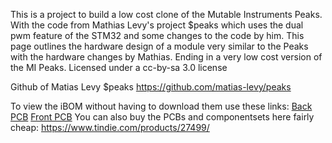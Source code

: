 This is a project to build a low cost clone of the Mutable Instruments Peaks. With the code from Mathias Levy's project $peaks which uses the dual pwm feature of the STM32 and some changes to the code by him. This page outlines the hardware design of a module very similar to the Peaks with the hardware changes by Mathias. Ending in a very low cost version of the MI Peaks.
Licensed under a cc-by-sa 3.0 license

Github of Matias Levy $peaks
https://github.com/matias-levy/peaks

To view the iBOM without having to download them use these links:
[Back PCB](https://htmlpreview.github.io/?https://github.com/SourceryOne/Beaks/blob/main/Beaks_BACKPCB_iBOM.html)
[Front PCB](https://htmlpreview.github.io/?https://github.com/SourceryOne/Beaks/blob/main/Beaks_FRONTPCB_iBOM.html)
You can also buy the PCBs and componentsets here fairly cheap: https://www.tindie.com/products/27499/

